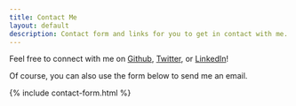 ```yaml
---
title: Contact Me
layout: default
description: Contact form and links for you to get in contact with me.
---
```


Feel free to connect with me on [Github](https://github.com/shohei-shibata), [Twitter](https://twitter.com/_shoheishibata_), or [LinkedIn](https://www.linkedin.com/in/shohei-shibata-53867a41/)! 

Of course, you can also use the form below to send me an email.

{% include contact-form.html %}
